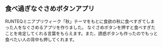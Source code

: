 ## 食べ過ぎなぐさめボタンアプリ
RUNTEQミニアプリウィーク「秋」テーマをもとに食欲の秋に食べすぎてしまった人をなぐさめるアプリを作りました。
なぐさめボタンを押すと食べすぎたことを肯定してくれる言葉をもらえます。また、誘惑ボタンも作ったのでもっと食べたい人の背中も押してくれます。
